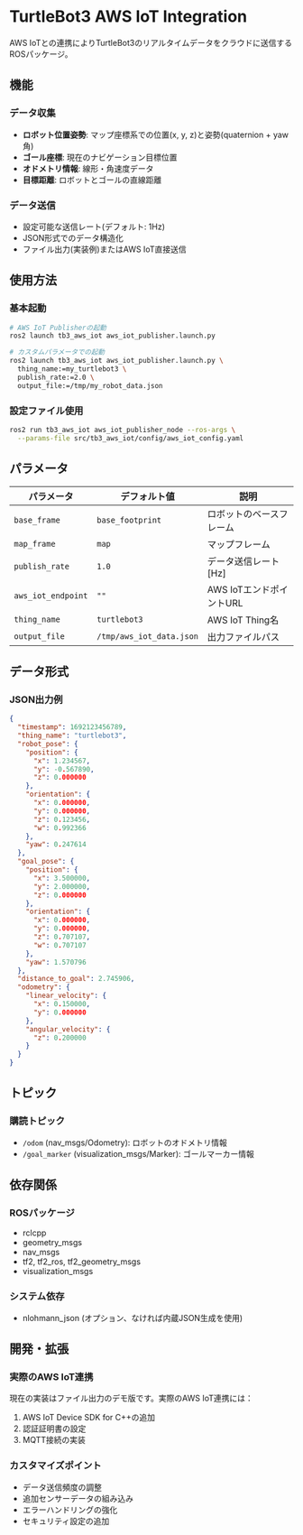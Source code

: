 # TurtleBot3 AWS IoT Integration

AWS IoTとの連携によりTurtleBot3のリアルタイムデータをクラウドに送信するROSパッケージ。

## 機能

### データ収集
- **ロボット位置姿勢**: マップ座標系での位置(x, y, z)と姿勢(quaternion + yaw角)
- **ゴール座標**: 現在のナビゲーション目標位置
- **オドメトリ情報**: 線形・角速度データ
- **目標距離**: ロボットとゴールの直線距離

### データ送信
- 設定可能な送信レート(デフォルト: 1Hz)
- JSON形式でのデータ構造化
- ファイル出力(実装例)またはAWS IoT直接送信

## 使用方法

### 基本起動
```bash
# AWS IoT Publisherの起動
ros2 launch tb3_aws_iot aws_iot_publisher.launch.py

# カスタムパラメータでの起動
ros2 launch tb3_aws_iot aws_iot_publisher.launch.py \
  thing_name:=my_turtlebot3 \
  publish_rate:=2.0 \
  output_file:=/tmp/my_robot_data.json
```

### 設定ファイル使用
```bash
ros2 run tb3_aws_iot aws_iot_publisher_node --ros-args \
  --params-file src/tb3_aws_iot/config/aws_iot_config.yaml
```

## パラメータ

| パラメータ | デフォルト値 | 説明 |
|------------|--------------|------|
| `base_frame` | `base_footprint` | ロボットのベースフレーム |
| `map_frame` | `map` | マップフレーム |
| `publish_rate` | `1.0` | データ送信レート[Hz] |
| `aws_iot_endpoint` | `""` | AWS IoTエンドポイントURL |
| `thing_name` | `turtlebot3` | AWS IoT Thing名 |
| `output_file` | `/tmp/aws_iot_data.json` | 出力ファイルパス |

## データ形式

### JSON出力例
```json
{
  "timestamp": 1692123456789,
  "thing_name": "turtlebot3",
  "robot_pose": {
    "position": {
      "x": 1.234567,
      "y": -0.567890,
      "z": 0.000000
    },
    "orientation": {
      "x": 0.000000,
      "y": 0.000000,
      "z": 0.123456,
      "w": 0.992366
    },
    "yaw": 0.247614
  },
  "goal_pose": {
    "position": {
      "x": 3.500000,
      "y": 2.000000,
      "z": 0.000000
    },
    "orientation": {
      "x": 0.000000,
      "y": 0.000000,
      "z": 0.707107,
      "w": 0.707107
    },
    "yaw": 1.570796
  },
  "distance_to_goal": 2.745906,
  "odometry": {
    "linear_velocity": {
      "x": 0.150000,
      "y": 0.000000
    },
    "angular_velocity": {
      "z": 0.200000
    }
  }
}
```

## トピック

### 購読トピック
- `/odom` (nav_msgs/Odometry): ロボットのオドメトリ情報
- `/goal_marker` (visualization_msgs/Marker): ゴールマーカー情報

## 依存関係

### ROSパッケージ
- rclcpp
- geometry_msgs
- nav_msgs 
- tf2, tf2_ros, tf2_geometry_msgs
- visualization_msgs

### システム依存
- nlohmann_json (オプション、なければ内蔵JSON生成を使用)

## 開発・拡張

### 実際のAWS IoT連携
現在の実装はファイル出力のデモ版です。実際のAWS IoT連携には：

1. AWS IoT Device SDK for C++の追加
2. 認証証明書の設定
3. MQTT接続の実装

### カスタマイズポイント
- データ送信頻度の調整
- 追加センサーデータの組み込み
- エラーハンドリングの強化
- セキュリティ設定の追加